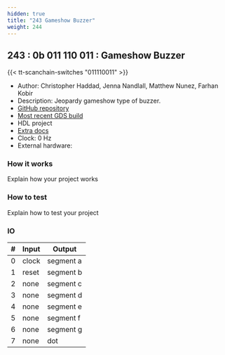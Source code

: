 ```yaml
---
hidden: true
title: "243 Gameshow Buzzer"
weight: 244
---
```


## 243 : 0b 011 110 011 : Gameshow Buzzer

{{< tt-scanchain-switches "011110011" >}}

* Author: Christopher Haddad, Jenna Nandlall, Matthew Nunez, Farhan Kobir
* Description: Jeopardy gameshow type of buzzer.
* [GitHub repository](https://github.com/chrisnhaddad/tt03-gameshowbuzzer)
* [Most recent GDS build](https://github.com/chrisnhaddad/tt03-gameshowbuzzer/actions/runs/4792930148)
* HDL project
* [Extra docs]()
* Clock: 0 Hz
* External hardware: 



### How it works

Explain how your project works


### How to test

Explain how to test your project


### IO

| # | Input        | Output       |
|---|--------------|--------------|
| 0 | clock  | segment a |
| 1 | reset  | segment b |
| 2 | none  | segment c |
| 3 | none  | segment d |
| 4 | none  | segment e |
| 5 | none  | segment f |
| 6 | none  | segment g |
| 7 | none  | dot |
